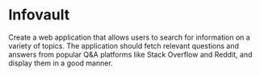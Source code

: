 # Infovault
Create a web application that allows users to search for information on a variety of topics. The application should fetch relevant questions and answers from popular Q&amp;A platforms like Stack Overflow and Reddit, and display them in a good manner.
